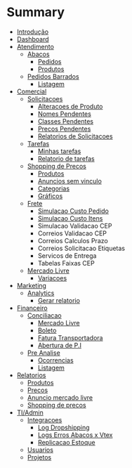 # Summary

* [Introdução](README.md)
* [Dashboard](dashboard.md)
* [Atendimento](atendimento.md)
  * [Abacos](atendimento/abacos.md)
    * [Pedidos](atendimento/abacos/pedidos.md)
    * [Produtos](atendimento/abacos/produtos.md)
  * [Pedidos Barrados](atendimento/pedidos-barrados.md)
    * [Listagem](atendimento/pedidos-barrados/listagem.md)
* [Comercial](comercial.md)
  * [Solicitacoes](comercial/solicitacoes.md)
    * [Alteracoes de Produto](comercial/solicitacoes/alteracoes-de-produto.md)
    * [Nomes Pendentes](comercial/solicitacoes/nomes-pendentes.md)
    * [Classes Pendentes](comercial/solicitacoes/classes-pendentes.md)
    * [Precos Pendentes](comercial/solicitacoes/precos-pendentes.md)
    * [Relatorios de Solicitacoes](comercial/solicitacoes/relatorios-de-solicitacoes.md)
  * [Tarefas](comercial/tarefas.md)
    * [Minhas tarefas](comercial/tarefas/minhas-tarefas.md)
    * [Relatorio de tarefas](comercial/tarefas/relatorio-de-tarefas.md)
  * [Shopping de Precos](comercial/shopping-de-precos.md)
    * [Produtos](comercial/produtos.md)
    * [Anuncios sem vinculo](comercial/anuncios-sem-vinculo.md)
    * [Categorias](comercial/categorias.md)
    * [Gráficos](comercial/graficos.md)
  * [Frete](comercial/frete.md)
    * [Simulacao Custo Pedido](comercial/frete/simulacao-custo-pedido.md)
    * [Simulacao Custo Itens](comercial/frete/simulacao-custo-itens.md)
    * Simulacao Validacao CEP
    * Correios Validacao CEP
    * Correios Calculos Prazo
    * Correios Solicitacao Etiquetas
    * Servicos de Entrega
    * Tabelas Faixas CEP
  * [Mercado Livre](comercial/mercado-livre.md)
    * [Variacoes](comercial/mercado-livre/variacoes.md)
* [Marketing](marketing.md)
  * [Analytics](marketing/analytics.md)
    * [Gerar relatorio](marketing/gerar-relatorio.md)
* [Financeiro](financeiro.md)
  * [Conciliacao](financeiro/conciliacao.md)
    * [Mercado Livre](financeiro/conciliacao/mercado-livre.md)
    * [Boleto](financeiro/conciliacao/boleto.md)
    * [Fatura Transportadora](financeiro/conciliacao/fatura-transportadora.md)
    * [Abertura de P.I](financeiro/conciliacao/abertura-de-pi.md)
  * [Pre Analise](financeiro/pre-analise.md)
    * [Ocorrencias](financeiro/pre-analise/ocorrencias.md)
    * [Listagem](financeiro/pre-analise/listagem.md)
* [Relatorios](relatorios.md)
  * [Produtos](relatorios/produtos.md)
  * [Precos](relatorios/precos.md)
  * [Anuncio mercado livre](relatorios/anuncio-mercado-livre.md)
  * [Shopping de precos](relatorios/shopping-de-precos.md)
* [TI/Admin](tiadmin.md)
  * [Integracoes](tiadmin/integracoes.md)
    * [Log Dropshipping](tiadmin/integracoes/log-dropshipping.md)
    * [Logs Erros Abacos x Vtex](tiadmin/integracoes/logs-erros-abacos-x-vtex.md)
    * [Replicacao Estoque](tiadmin/integracoes/replicacao-estoque.md)
  * [Usuarios](tiadmin/usuarios.md)
  * [Projetos](tiadmin/projetos.md)

